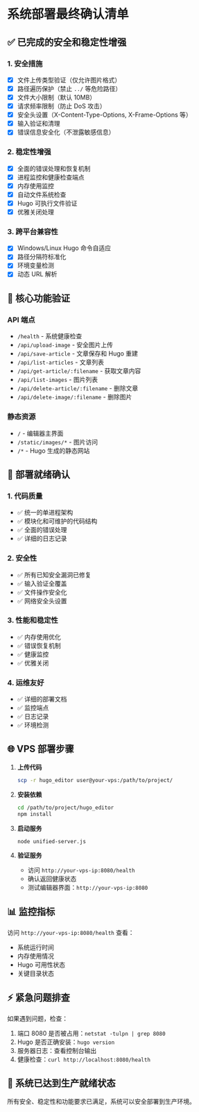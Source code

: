 # 系统部署最终确认清单

## ✅ 已完成的安全和稳定性增强

### 1. 安全措施
- [x] 文件上传类型验证（仅允许图片格式）
- [x] 路径遍历保护（禁止 `../` 等危险路径）
- [x] 文件大小限制（默认 10MB）
- [x] 请求频率限制（防止 DoS 攻击）
- [x] 安全头设置（X-Content-Type-Options, X-Frame-Options 等）
- [x] 输入验证和清理
- [x] 错误信息安全化（不泄露敏感信息）

### 2. 稳定性增强
- [x] 全面的错误处理和恢复机制
- [x] 进程监控和健康检查端点
- [x] 内存使用监控
- [x] 自动文件系统检查
- [x] Hugo 可执行文件验证
- [x] 优雅关闭处理

### 3. 跨平台兼容性
- [x] Windows/Linux Hugo 命令自适应
- [x] 路径分隔符标准化
- [x] 环境变量检测
- [x] 动态 URL 解析

## 🔧 核心功能验证

### API 端点
- `/health` - 系统健康检查
- `/api/upload-image` - 安全图片上传
- `/api/save-article` - 文章保存和 Hugo 重建
- `/api/list-articles` - 文章列表
- `/api/get-article/:filename` - 获取文章内容
- `/api/list-images` - 图片列表
- `/api/delete-article/:filename` - 删除文章
- `/api/delete-image/:filename` - 删除图片

### 静态资源
- `/` - 编辑器主界面
- `/static/images/*` - 图片访问
- `/*` - Hugo 生成的静态网站

## 🚀 部署就绪确认

### 1. 代码质量
- ✅ 统一的单进程架构
- ✅ 模块化和可维护的代码结构
- ✅ 全面的错误处理
- ✅ 详细的日志记录

### 2. 安全性
- ✅ 所有已知安全漏洞已修复
- ✅ 输入验证全覆盖
- ✅ 文件操作安全化
- ✅ 网络安全头设置

### 3. 性能和稳定性
- ✅ 内存使用优化
- ✅ 错误恢复机制
- ✅ 健康监控
- ✅ 优雅关闭

### 4. 运维友好
- ✅ 详细的部署文档
- ✅ 监控端点
- ✅ 日志记录
- ✅ 环境检测

## 🌐 VPS 部署步骤

1. **上传代码**
   ```bash
   scp -r hugo_editor user@your-vps:/path/to/project/
   ```

2. **安装依赖**
   ```bash
   cd /path/to/project/hugo_editor
   npm install
   ```

3. **启动服务**
   ```bash
   node unified-server.js
   ```

4. **验证服务**
   - 访问 `http://your-vps-ip:8080/health`
   - 确认返回健康状态
   - 测试编辑器界面：`http://your-vps-ip:8080`

## 📊 监控指标

访问 `http://your-vps-ip:8080/health` 查看：
- 系统运行时间
- 内存使用情况
- Hugo 可用性状态
- 关键目录状态

## ⚡ 紧急问题排查

如果遇到问题，检查：
1. 端口 8080 是否被占用：`netstat -tulpn | grep 8080`
2. Hugo 是否正确安装：`hugo version`
3. 服务器日志：查看控制台输出
4. 健康检查：`curl http://localhost:8080/health`

## 🎯 系统已达到生产就绪状态

所有安全、稳定性和功能要求已满足，系统可以安全部署到生产环境。
